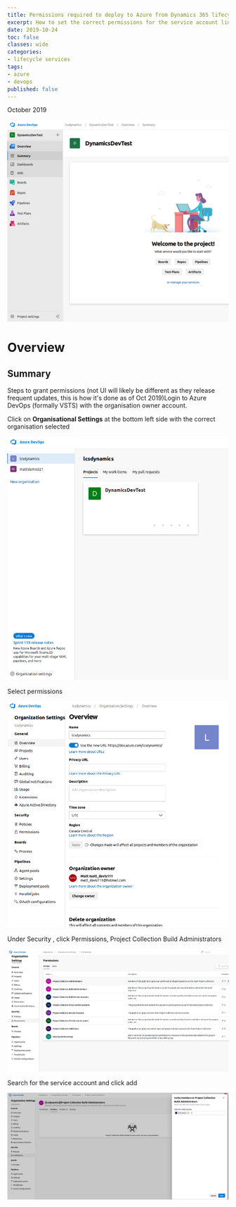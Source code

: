 ```yaml
---
title: Permissions required to deploy to Azure from Dynamics 365 lifecycle services
excerpt: How to set the correct permissions for the service account linking Microsoft Dynamics 365 lifecycle services and Azure DevOps to deploy to Azure.
date: 2019-10-24
toc: false
classes: wide
categories:
- lifecycle services
tags:
- azure
- devops
published: false
---
```

October 2019

![Azure DevOps project screen](/images/lifecycle-services/project-screen.png)

# Overview

## Summary

Steps to grant permissions (not UI will likely be different as they release frequent updates, this is how it's done as of Oct 2019)Login to Azure DevOps (formally VSTS) with the organisation owner account. 

Click on **Organisational Settings** at the bottom left side with the correct organisation selected

![Azure DevOps organisation settings](/images/lifecycle-services/org-settings.png)


Select permissions

![Azure DevOps settings screen](/images/lifecycle-services/org-settings1.png)


Under Security , click Permissions, Project Collection Build Administrators

![Azure DevOps organisation permissions](/images/lifecycle-services/org-permissions.png)

Search for the service account and click add

![Azure DevOps project collection build administrators](/images/lifecycle-services/pcba-add.png)
